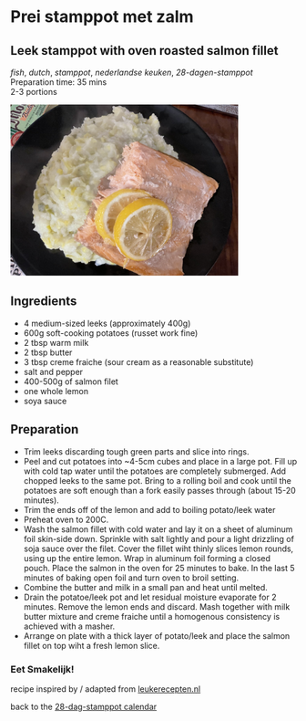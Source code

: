 # Prei stamppot met zalm 
## Leek stamppot with oven roasted salmon fillet
_fish_, _dutch_, _stamppot_, _nederlandse keuken_, _28-dagen-stamppot_  
Preparation time: 35 mins  
2-3 portions  

<img src="images/dag-04_prei-stamppot-met-zalm.JPG" width="400">  

## Ingredients
* 4 medium-sized leeks (approximately 400g)
* 600g soft-cooking potatoes (russet work fine)
* 2 tbsp warm milk
* 2 tbsp butter
* 3 tbsp creme fraiche (sour cream as a reasonable substitute)
* salt and pepper
* 400-500g of salmon filet
* one whole lemon
* soya sauce

## Preparation
* Trim leeks discarding tough green parts and slice into rings.
* Peel and cut potatoes into ~4-5cm cubes and place in a large pot. Fill up with cold tap water until the potatoes are completely submerged. Add chopped leeks to the same pot. Bring to a rolling boil and cook until the potatoes are soft enough than a fork easily passes through (about 15-20 minutes).
* Trim the ends off of the lemon and add to boiling potato/leek water
* Preheat oven to 200C.
* Wash the salmon fillet with cold water and lay it on a sheet of aluminum foil skin-side down. Sprinkle with salt lightly and pour a light drizzling of soja sauce over the filet. Cover the fillet wiht thinly slices lemon rounds, using up the entire lemon. Wrap in aluminum foil forming a closed pouch. Place the salmon in the oven for 25 minutes to bake. In the last 5 minutes of baking open foil and turn oven to broil setting.
* Combine the butter and milk in a small pan and heat until melted.
* Drain the potatoe/leek pot and let residual moisture evaporate for 2 minutes. Remove the lemon ends and discard. Mash together with milk butter mixture and creme fraiche until a homogenous consistency is achieved with a masher.
* Arrange on plate with a thick layer of potato/leek and place the salmon fillet on top wiht a fresh lemon slice. 

### Eet Smakelijk!

recipe inspired by / adapted from [leukerecepten.nl](https://www.leukerecepten.nl/recepten/preistamppot-met-mosterd-dille-zalm/ )

back to the [28-dag-stamppot calendar](https://mlopatka.github.io/recipe-book/)

